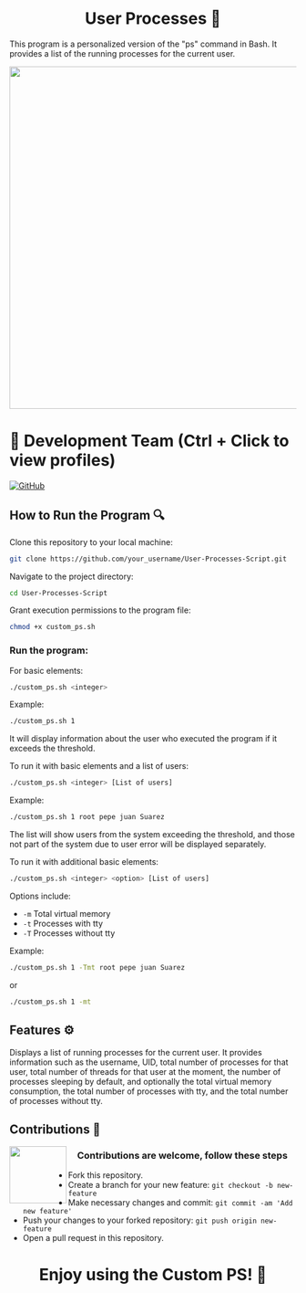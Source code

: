 <h1 align="center">User Processes 🔄 </h1>

This program is a personalized version of the "ps" command in Bash. It provides a list of the running processes for the current user.

<p  align="center" >
  <img width="600px"src="https://github.com/AlejandroDavidArzolaSaavedra/procesos-de-usuario/assets/90756437/ec70f535-d008-4b26-a881-b7ca843ff19e">
</p>

# 👥 Development Team (Ctrl + Click to view profiles)

[![GitHub](https://img.shields.io/badge/GitHub-Alejandro%20David%20Arzola%20Saavedra-blue?style=flat-square&logo=github)](https://github.com/AlejandroDavidArzolaSaavedra)

## How to Run the Program 🔍

Clone this repository to your local machine:

```bash
git clone https://github.com/your_username/User-Processes-Script.git
```

Navigate to the project directory:

```bash
cd User-Processes-Script
```

Grant execution permissions to the program file:

```bash
chmod +x custom_ps.sh
```

### Run the program:

For basic elements:

```bash
./custom_ps.sh <integer>
```

Example:

```bash
./custom_ps.sh 1
```

It will display information about the user who executed the program if it exceeds the threshold.

To run it with basic elements and a list of users:

```bash
./custom_ps.sh <integer> [List of users]
```

Example:

```bash
./custom_ps.sh 1 root pepe juan Suarez
```

The list will show users from the system exceeding the threshold, and those not part of the system due to user error will be displayed separately.

To run it with additional basic elements:

```bash
./custom_ps.sh <integer> <option> [List of users]
```

Options include:

- `-m` Total virtual memory
- `-t` Processes with tty
- `-T` Processes without tty

Example:

```bash
./custom_ps.sh 1 -Tmt root pepe juan Suarez
```

or

```bash
./custom_ps.sh 1 -mt
```

## Features ⚙️

Displays a list of running processes for the current user. It provides information such as the username, UID, total number of processes for that user, total number of threads for that user at the moment, the number of processes sleeping by default, and optionally the total virtual memory consumption, the total number of processes with tty, and the total number of processes without tty.

## Contributions 🤝
<img align="left" width="100px" src="https://github.com/AlejandroDavidArzolaSaavedra/User-Processes-Script/assets/90756437/dfcbc811-ea31-406d-b730-7fa4d1c24210">
<h3 align="center">Contributions are welcome, follow these steps</h3>

- Fork this repository.
- Create a branch for your new feature: `git checkout -b new-feature`
- Make necessary changes and commit: `git commit -am 'Add new feature'`
- Push your changes to your forked repository: `git push origin new-feature`
- Open a pull request in this repository.

<h1 align="center">Enjoy using the Custom PS! 🚀</h1>
